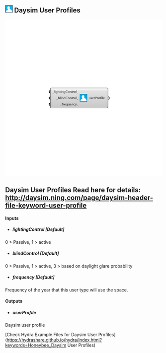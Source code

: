 ## ![](../../images/icons/Daysim_User_Profiles.png) Daysim User Profiles

![](../../images/components/Daysim_User_Profiles.png)

Daysim User Profiles
 Read here for details: http://daysim.ning.com/page/daysim-header-file-keyword-user-profile
 -
 

#### Inputs
* ##### lightingControl [Default]
0 > Passive, 1 > active
* ##### blindControl [Default]
0 > Passive, 1 > active, 3 > based on daylight glare probability
* ##### frequency [Default]
Frequency of the year that this user type will use the space.

#### Outputs
* ##### userProfile
Daysim user profile


[Check Hydra Example Files for Daysim User Profiles](https://hydrashare.github.io/hydra/index.html?keywords=Honeybee_Daysim User Profiles)
